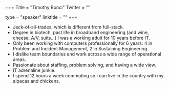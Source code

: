 +++
Title = "Timothy Bonci"
Twitter = ""

type = "speaker"
linktitle = ""
+++

* Jack-of-all-trades, which is different from full-stack.
* Degree in biotech, past life in broadband engineering (and wine, cheese, A/V, suits…) I was a working adult for 10 years before IT.
* Only been working with computers professionally for 6 years: 4 in Problem and Incident Management, 2 in Sustaining Engineering.
* I dislike team boundaries and work across a wide range of operational areas.
* Passionate about staffing, problem solving, and having a wide view.
* IT adrenaline junkie.
* I spend 12 hours a week commuting so I can live in the country with my alpacas and chickens.
